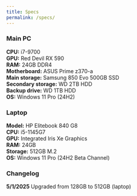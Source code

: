```yaml
---
title: Specs
permalink: /specs/
---
```


### Main PC  
**CPU:** i7-9700  
**GPU:** Red Devil RX 590  
**RAM:** 24GB DDR4  
**Motherboard:** ASUS Prime z370-a  
**Main storage:** Samsung 850 Evo 500GB SSD  
**Secondary storage:** WD 2TB HDD  
**Backup drive:** WD 1TB HDD  
**OS:** Windows 11 Pro (24H2)  

### Laptop  
**Model:** HP Elitebook 840 G8  
**CPU:** i5-1145G7  
**GPU:** Integrated Iris Xe Graphics  
**RAM:** 24GB  
**Storage:** 512GB M.2  
**OS:** Windows 11 Pro (24H2 Beta Channel)  

### Changelog  
**5/1/2025** Upgraded from 128GB to 512GB (laptop)  